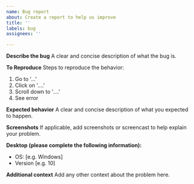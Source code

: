 ```yaml
---
name: Bug report
about: Create a report to help us improve
title: ''
labels: bug
assignees: ''

---
```


**Describe the bug**
A clear and concise description of what the bug is.

**To Reproduce**
Steps to reproduce the behavior:
1. Go to '...'
2. Click on '....'
3. Scroll down to '....'
4. See error

**Expected behavior**
A clear and concise description of what you expected to happen.

**Screenshots**
If applicable, add screenshots or screencast to help explain your problem.

**Desktop (please complete the following information):**
 - OS: [e.g. Windows]
 - Version [e.g. 10]


**Additional context**
Add any other context about the problem here.
